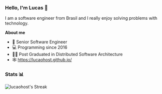 ### Hello, I'm Lucas 👋
I am a software engineer from Brasil and I really enjoy solving problems with technology.

**About me**

- 💼 Senior Software Engineer
- 💻 Programming since 2016
- 👨‍🎓 Post Graduated in Distributed Software Architecture
- 🕸️ https://lucaohost.github.io/

### Stats 📊
![lucaohost's Streak](https://github-readme-streak-stats.herokuapp.com/?user=lucaohost&theme=dark&hide_border=true&hide_title=true&card_width=500) 

